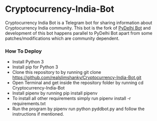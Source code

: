 # Cryptocurrency-India-Bot
Cryptocurrency India Bot is a Telegram bot for sharing information about Cryptocurrency India community. This bot is the fork of [PyDelhi Bot](https://github.com/realslimshanky/PyDelhi-Bot) and development of this bot happens parallel to PyDelhi Bot apart from some patches/modifications which are community dependent.

### How To Deploy

* Install Python 3
* Install pip for Python 3
* Clone this repository to by running git clone https://github.com/realslimshanky/Cryptocurrency-India-Bot.git
* Open Terminal and get inside the repository folder by running cd Cryptocurrency-India-Bot
* Install pipenv by running pip install pipenv
* To install all other requirements simply run pipenv install -r requirements.txt
* Run the program by pipenv run python pyddbot.py and follow the instructions if mentioned.
